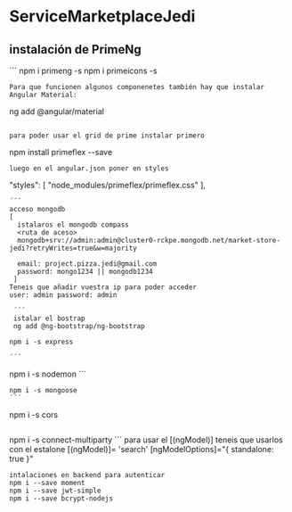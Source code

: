 # ServiceMarketplaceJedi

## instalación de PrimeNg
´´´
npm i primeng -s
npm i primeicons -s
```
Para que funcionen algunos componenetes también hay que instalar Angular Material:
```
ng add @angular/material
```

para poder usar el grid de prime instalar primero
```
npm install primeflex --save
```
luego en el angular.json poner en styles
```
"styles": [
  "node_modules/primeflex/primeflex.css"
],
```
´´´
acceso mongodb
[
  istalaros el mongodb compass
  <ruta de aceso>
  mongodb+srv://admin:admin@cluster0-rckpe.mongodb.net/market-store-jedi?retryWrites=true&w=majority

  email: project.pizza.jedi@gmail.com
  password: mongo1234 || mongodb1234
 ]
Teneis que añadir vuestra ip para poder acceder 
user: admin password: admin
 
 ´´´
 istalar el bostrap
 ng add @ng-bootstrap/ng-bootstrap
 ```
```
npm i -s express

´´´
```
npm i -s nodemon
´´´

```
npm i -s mongoose
´´´
```
npm i -s cors 
```
```
npm i -s connect-multiparty
´´´
para usar el [(ngModel)]
teneis que usarlos con el estalone 
[(ngModel)]= 'search'   [ngModelOptions]="{ standalone: true }" 

```
intalaciones en backend para autenticar
npm i --save moment
npm i --save jwt-simple
npm i --save bcrypt-nodejs

```
